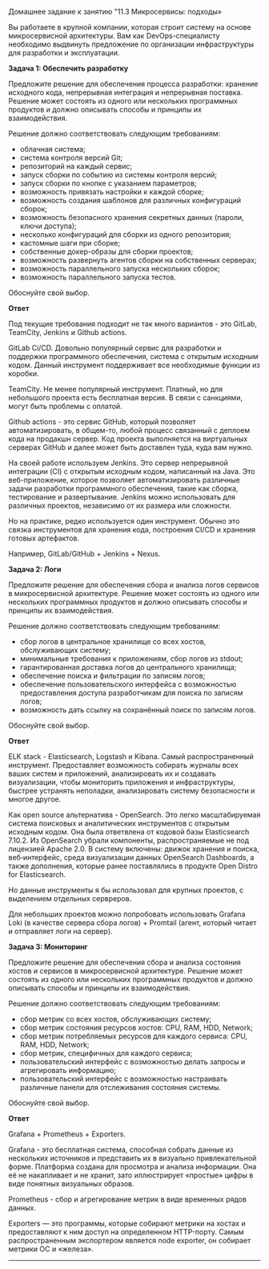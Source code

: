Домашнее задание к занятию "11.3 Микросервисы: подходы»  

Вы работаете в крупной компании, которая строит систему на основе микросервисной архитектуры.
Вам как DevOps-специалисту необходимо выдвинуть предложение по организации инфраструктуры для разработки и эксплуатации.

**Задача 1: Обеспечить разработку**

Предложите решение для обеспечения процесса разработки: хранение исходного кода, непрерывная интеграция и непрерывная поставка. 
Решение может состоять из одного или нескольких программных продуктов и должно описывать способы и принципы их взаимодействия.

Решение должно соответствовать следующим требованиям:
- облачная система;
- система контроля версий Git;
- репозиторий на каждый сервис;
- запуск сборки по событию из системы контроля версий;
- запуск сборки по кнопке с указанием параметров;
- возможность привязать настройки к каждой сборке;
- возможность создания шаблонов для различных конфигураций сборок;
- возможность безопасного хранения секретных данных (пароли, ключи доступа);
- несколько конфигураций для сборки из одного репозитория;
- кастомные шаги при сборке;
- собственные докер-образы для сборки проектов;
- возможность развернуть агентов сборки на собственных серверах;
- возможность параллельного запуска нескольких сборок;
- возможность параллельного запуска тестов.

Обоснуйте свой выбор.

**Ответ**

Под текущие требования подходит не так много вариантов - это GitLab, TeamCity, Jenkins и Github actions.

GitLab Ci/CD. Довольно популярный сервис для разработки и поддержки программного обеспечения, система с открытым исходным кодом. Данный инструмент поддерживает все необходимые функции из коробки.

TeamCity. Не менее популярный инструмент. Платный, но для небольшого проекта есть бесплатная версия. В связи с санкциями, могут быть проблемы с оплатой.

Github actions - это сервис GitHub, который позволяет автоматизировать, в общем-то, любой процесс связанный с деплоем кода на продакшн сервер. Код проекта выполняется на виртуальных серверах GitHub и далее может быть доставлен туда, куда вам нужно.

На своей работе используем Jenkins. Это сервер непрерывной интеграции (CI) с открытым исходным кодом, написанный на Java. Это веб-приложение, которое позволяет автоматизировать различные задачи разработки программного обеспечения, такие как сборка, тестирование и развертывание. Jenkins можно использовать для различных проектов, независимо от их размера или сложности.

Но на практике, редко используется один инструмент. Обычно это связка инструментов для хранения кода, построения CI/CD и хранения готовых артефактов.

Например, GitLab/GitHub + Jenkins + Nexus.

**Задача 2: Логи**

Предложите решение для обеспечения сбора и анализа логов сервисов в микросервисной архитектуре.
Решение может состоять из одного или нескольких программных продуктов и должно описывать способы и принципы их взаимодействия.

Решение должно соответствовать следующим требованиям:
- сбор логов в центральное хранилище со всех хостов, обслуживающих систему;
- минимальные требования к приложениям, сбор логов из stdout;
- гарантированная доставка логов до центрального хранилища;
- обеспечение поиска и фильтрации по записям логов;
- обеспечение пользовательского интерфейса с возможностью предоставления доступа разработчикам для поиска по записям логов;
- возможность дать ссылку на сохранённый поиск по записям логов.

Обоснуйте свой выбор.

**Ответ**

ELK stack - Elasticsearch, Logstash и Kibana. Самый распространенный инструмент. Предоставляет возможность собирать журналы всех ваших систем и приложений, анализировать их и создавать визуализации, чтобы мониторить приложения и инфраструктуры, быстрее устранять неполадки, анализировать систему безопасности и многое другое.

Как open source альтернатива - OpenSearch. Это легко масштабируемая система поисковых и аналитических инструментов с открытым исходным кодом. Она была ответвлена от кодовой базы Elasticsearch 7.10.2. Из OpenSearch убрали компоненты, распространяемые не под лицензией Apache 2.0. В систему включены: движок хранения и поиска, веб‑интерфейс, среда визуализации данных OpenSearch Dashboards, а также дополнения, которые ранее поставлялись в продукте Open Distro for Elasticsearch.

Но данные инструменты я бы использовал для крупных проектов, с выделением отдельных сервреров.

Для небольших проектов можно попробовать использовать Grafana Loki (в качестве сервера сбора логов) + Promtail (агент, который читает и отправляет логи на сервер).

**Задача 3: Мониторинг**

Предложите решение для обеспечения сбора и анализа состояния хостов и сервисов в микросервисной архитектуре.
Решение может состоять из одного или нескольких программных продуктов и должно описывать способы и принципы их взаимодействия.

Решение должно соответствовать следующим требованиям:
- сбор метрик со всех хостов, обслуживающих систему;
- сбор метрик состояния ресурсов хостов: CPU, RAM, HDD, Network;
- сбор метрик потребляемых ресурсов для каждого сервиса: CPU, RAM, HDD, Network;
- сбор метрик, специфичных для каждого сервиса;
- пользовательский интерфейс с возможностью делать запросы и агрегировать информацию;
- пользовательский интерфейс с возможностью настраивать различные панели для отслеживания состояния системы.

Обоснуйте свой выбор.

**Ответ**

Grafana + Prometheus + Exporters.

Grafana - это бесплатная система, способная собрать данные из нескольких источников и представить их в визуально привлекательной форме. Платформа создана для просмотра и анализа информации. Она её не накапливает и не хранит, зато иллюстрирует «простые» цифры в виде понятных визуальных образов.

Prometheus - сбор и агрегирование метрик в виде временных рядов данных.

Exporters — это программы, которые собирают метрики на хостах и предоставляют к ним доступ на определенном HTTP-порту. Самым распространенным экспортером является node exporter, он собирает метрики ОС и «железа».

---
